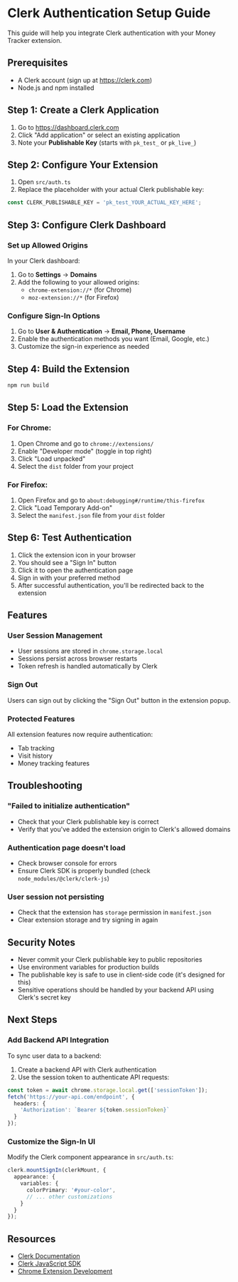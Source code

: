 # Clerk Authentication Setup Guide

This guide will help you integrate Clerk authentication with your Money Tracker extension.

## Prerequisites

- A Clerk account (sign up at https://clerk.com)
- Node.js and npm installed

## Step 1: Create a Clerk Application

1. Go to https://dashboard.clerk.com
2. Click "Add application" or select an existing application
3. Note your **Publishable Key** (starts with `pk_test_` or `pk_live_`)

## Step 2: Configure Your Extension

1. Open `src/auth.ts`
2. Replace the placeholder with your actual Clerk publishable key:

```typescript
const CLERK_PUBLISHABLE_KEY = 'pk_test_YOUR_ACTUAL_KEY_HERE';
```

## Step 3: Configure Clerk Dashboard

### Set up Allowed Origins

In your Clerk dashboard:

1. Go to **Settings** → **Domains**
2. Add the following to your allowed origins:
   - `chrome-extension://*` (for Chrome)
   - `moz-extension://*` (for Firefox)

### Configure Sign-In Options

1. Go to **User & Authentication** → **Email, Phone, Username**
2. Enable the authentication methods you want (Email, Google, etc.)
3. Customize the sign-in experience as needed

## Step 4: Build the Extension

```bash
npm run build
```

## Step 5: Load the Extension

### For Chrome:

1. Open Chrome and go to `chrome://extensions/`
2. Enable "Developer mode" (toggle in top right)
3. Click "Load unpacked"
4. Select the `dist` folder from your project

### For Firefox:

1. Open Firefox and go to `about:debugging#/runtime/this-firefox`
2. Click "Load Temporary Add-on"
3. Select the `manifest.json` file from your `dist` folder

## Step 6: Test Authentication

1. Click the extension icon in your browser
2. You should see a "Sign In" button
3. Click it to open the authentication page
4. Sign in with your preferred method
5. After successful authentication, you'll be redirected back to the extension

## Features

### User Session Management

- User sessions are stored in `chrome.storage.local`
- Sessions persist across browser restarts
- Token refresh is handled automatically by Clerk

### Sign Out

Users can sign out by clicking the "Sign Out" button in the extension popup.

### Protected Features

All extension features now require authentication:
- Tab tracking
- Visit history
- Money tracking features

## Troubleshooting

### "Failed to initialize authentication"

- Check that your Clerk publishable key is correct
- Verify that you've added the extension origin to Clerk's allowed domains

### Authentication page doesn't load

- Check browser console for errors
- Ensure Clerk SDK is properly bundled (check `node_modules/@clerk/clerk-js`)

### User session not persisting

- Check that the extension has `storage` permission in `manifest.json`
- Clear extension storage and try signing in again

## Security Notes

- Never commit your Clerk publishable key to public repositories
- Use environment variables for production builds
- The publishable key is safe to use in client-side code (it's designed for this)
- Sensitive operations should be handled by your backend API using Clerk's secret key

## Next Steps

### Add Backend API Integration

To sync user data to a backend:

1. Create a backend API with Clerk authentication
2. Use the session token to authenticate API requests:

```typescript
const token = await chrome.storage.local.get(['sessionToken']);
fetch('https://your-api.com/endpoint', {
  headers: {
    'Authorization': `Bearer ${token.sessionToken}`
  }
});
```

### Customize the Sign-In UI

Modify the Clerk component appearance in `src/auth.ts`:

```typescript
clerk.mountSignIn(clerkMount, {
  appearance: {
    variables: {
      colorPrimary: '#your-color',
      // ... other customizations
    }
  }
});
```

## Resources

- [Clerk Documentation](https://clerk.com/docs)
- [Clerk JavaScript SDK](https://clerk.com/docs/references/javascript/overview)
- [Chrome Extension Development](https://developer.chrome.com/docs/extensions/)
